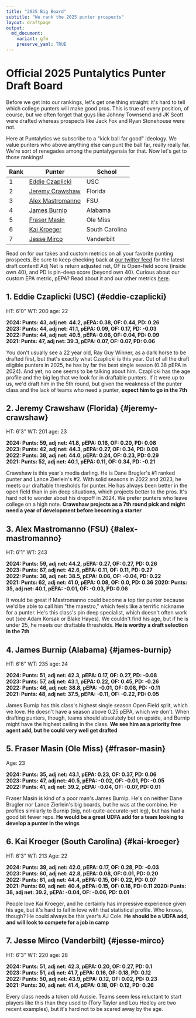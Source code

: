 ```yaml
---
title: "2025 Big Board"
subtitle: "We rank the 2025 punter prospects"
layout: draftpage
output:
  md_document:
    variant: gfm
    preserve_yaml: TRUE
---
```

# Official 2025 Puntalytics Punter Draft Board

Before we get into our rankings, let's get one thing straight: it's hard to tell which college punters will make good pros. This is true of every position, of course, but we often forget that guys like Johnny Townsend and JK Scott were drafted whereas prospects like Jack Fox and Ryan Stonehouse were not. 

Here at Puntalytics we subscribe to a "kick ball far good" ideology. We value punters who above anything else can punt the ball far, really really far. We're sort of renegades among the puntalygensia for that. Now let's get to those rankings!

| Rank | Punter | School |
|--|--|--|
| 1 | [Eddie Czaplicki](#eddie-czaplicki)| USC
| 2 | [Jeremy Crawshaw](#jeremy-crawshaw)| Florida
| 3 | [Alex Mastromanno](#alex-mastromanno)| FSU 
| 4 | [James Burnip](#james-burnip)| Alabama
| 5 | [Fraser Masin](#Fraser-Masin)| Ole Miss
| 6 | [Kai Kroeger](#Kai-Kroeger)| South Carolina
| 7 | [Jesse Mirco](#jesse-mirco)| Vanderbilt

Read on for our takes and custom metrics on all your favorite punting prospects. Be sure to keep checking back at [our twitter feed](https://twitter.com/ThePuntRunts) for the latest draft content! Adj Net is return adjusted net, OF is Open-field score (inside own 40), and PD is pin-deep score (beyond own 40). Curious about our custom EPA metric, pEPA? Read about it and our other metrics [here](/metrics.html).
  
## 1. Eddie Czaplicki (USC) {#eddie-czaplicki}
HT: 6'0"  WT: 200  age: 22 
  
**2024: Punts: 43, adj net: 44.2, pEPA: 0.38, OF: 0.44, PD: 0.26**   
**2023: Punts: 44, adj net: 41.1, pEPA: 0.09, OF: 0.17, PD: -0.03**  
**2022: Punts: 44, adj net: 40.5, pEPA: 0.06, OF: 0.04, PD: 0.09**  
**2021: Punts: 47, adj net: 39.3, pEPA: 0.07, OF: 0.07, PD: 0.06** 

You don't usually see a 22 year old, Ray Guy Winner, as a dark horse to be drafted first, but that's exactly what Czaplicki is this year. Out of all the draft eligible punters in 2025, he has by far the best single season (0.38 pEPA in 2024). And yet, no one seems to be talking about him. Czaplicki has the age profile and the big leg that we look for in draftable punters. If it were up to us, we'd draft him in the 5th round, but given the weakness of the punter class and the lack of teams who need a punter, **expect him to go in the 7th**

## 2. Jeremy Crawshaw (Florida) {#jeremy-crawshaw}
HT: 6'3"  WT: 201  age: 23 
  
**2024: Punts: 59, adj net: 41.8, pEPA: 0.16, OF: 0.20, PD: 0.08**   
**2023: Punts: 42, adj net: 44.3, pEPA: 0.27, OF: 0.34, PD: 0.08**  
**2022: Punts: 38, adj net: 44.0, pEPA: 0.24, OF: 0.23, PD: 0.29**  
**2021: Punts: 52, adj net: 40.1, pEPA: 0.11, OF: 0.34, PD: -0.21** 

Crawshaw is this year's media darling. He is Dane Brugler's #1 ranked punter and Lance Zierlein's #2. With solid seasons in 2022 and 2023, he meets our draftable thresholds for punter. He has always been better in the open field than in pin deep situations, which projects better to the pros. It's hard not to wonder about his dropoff in 2024. We prefer punters who leave college on a high note. **Crawshaw projects as a 7th round pick and might need a year of development before becoming a starter**

## 3. Alex Mastromanno (FSU) {#alex-mastromanno}
HT: 6'1"  WT: 243   
  
**2024: Punts: 59, adj net: 44.2, pEPA: 0.27, OF: 0.27, PD: 0.26**   
**2023: Punts: 67, adj net: 42.6, pEPA: 0.11, OF: 0.11, PD: 0.27**  
**2022: Punts: 38, adj net: 38.5, pEPA: 0.06, OF: -0.04, PD: 0.22**  
**2021: Punts: 62, adj net: 41.0, pEPA: 0.08, OF: 0.0, PD: 0.36** 
**2020: Punts: 35, adj net: 40.1, pEPA: -0.01, OF: -0.03, PD: 0.06** 

It would be great if Mastromanno could become a top tier punter because we'd be able to call him "the maestro," which feels like a terrific nickname for a punter. He's this class's pin deep specialist, which doesn't often work out (see Adam Korsak or Blake Hayes). We couldn't find his age, but if he is under 25, he meets our draftable thresholds. **He is worthy a draft selection in the 7th**

## 4. James Burnip (Alabama) {#james-burnip}
HT: 6'6"  WT: 235  age: 24 
  
**2024: Punts: 51, adj net: 42.3, pEPA: 0.17, OF: 0.27, PD: -0.08**   
**2023: Punts: 57, adj net: 43.1, pEPA: 0.22, OF: 0.45, PD: -0.26**  
**2022: Punts: 46, adj net: 38.8, pEPA: -0.01, OF: 0.08, PD: -0.11**  
**2021: Punts: 48, adj net: 37.5, pEPA: -0.11, OF: -0.22, PD: 0.05** 

James Burnip has this class's highest single season Open Field split, which we love. He doesn't have a season above 0.25 pEPA, which we don't. When drafting punters, though, teams should absolutely bet on upside, and Burnip might have the highest ceiling in the class. **We see him as a priority free agent add, but he could very well get drafted**

## 5. Fraser Masin (Ole Miss) {#fraser-masin}
Age: 23
  
**2024: Punts: 35, adj net: 43.1, pEPA: 0.23, OF: 0.37, PD: 0.06**   
**2023: Punts: 47, adj net: 40.5, pEPA: -0.02, OF: -0.01, PD: -0.05**  
**2022: Punts: 41, adj net: 39.2, pEPA: -0.04, OF: -0.07, PD: 0.01** 

Fraser Masin is kind of a poor man's James Burnip. He's on neither Dane Brugler nor Lance Zierlein's big boards, but he was at the combine. He profiles similarly to Burnip (big, not-quite-accurate-yet leg), but has had a good bit fewer reps. **He would be a great UDFA add for a team looking to develop a punter in the wings**

## 6. Kai Kroeger (South Carolina) {#kai-kroeger}
HT: 6'3"  WT: 213 Age: 22   
  
**2024: Punts: 39, adj net: 42.0, pEPA: 0.17, OF: 0.28, PD: -0.03**   
**2023: Punts: 60, adj net: 42.8, pEPA: 0.08, OF: 0.01, PD: 0.20**  
**2022: Punts: 61, adj net: 44.4, pEPA: 0.15, OF: 0.22, PD: 0.07**  
**2021: Punts: 60, adj net: 40.4, pEPA: 0.15, OF: 0.18, PD: 0.11** 
**2020: Punts: 38, adj net: 39.2, pEPA: -0.04, OF: -0.06, PD: 0.01** 

People love Kai Kroeger, and he certainly has impressive experience given his age, but it's hard to fall in love with that statistical profile. Who knows, though? He could always be this year's AJ Cole. **He should be a UDFA add, and will look to compete for a job in camp**

## 7. Jesse Mirco (Vanderbilt) {#jesse-mirco}
HT: 6'3"  WT: 220  age: 28 
  
**2024: Punts: 51, adj net: 42.3, pEPA: 0.20, OF: 0.27, PD: 0.1**   
**2023: Punts: 51, adj net: 41.7, pEPA: 0.16, OF: 0.18, PD: 0.12**  
**2022: Punts: 50, adj net: 43.9, pEPA: 0.12, OF: 0.02, PD: 0.23**  
**2021: Punts: 30, adj net: 41.4, pEPA: 0.18, OF: 0.12, PD: 0.26** 

Every class needs a token old Aussie. Teams seem less reluctant to start players like this than they used to (Tory Taylor and Lou Hedley are two recent examples), but it's hard not to be scared away by the age.
